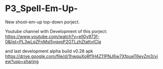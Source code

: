 # P3_Spell-Em-Up-
New shoot-em-up top-down porject.

Youtube channel with Development of this porject:
https://www.youtube.com/watch?v=eIl0y973f-0&list=PL3wLqZFnMsI5yqxpP2GTLzhZtattvICIa

and last development alpha build v0.28 apk
https://drive.google.com/file/d/1hwquXoRf1H4Z11PNJ6w7XfpueT6eyZm3/view?usp=sharing
